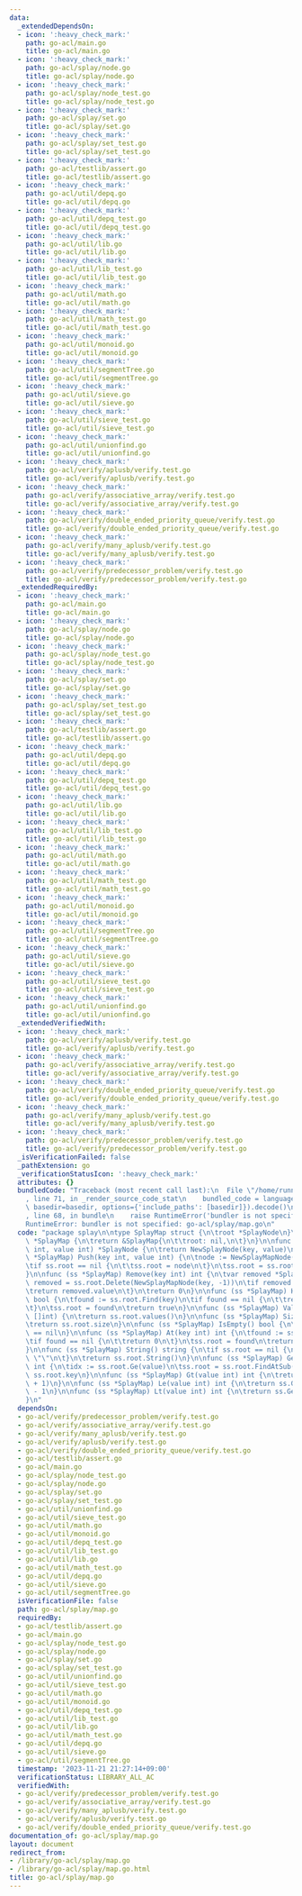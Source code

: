 ```yaml
---
data:
  _extendedDependsOn:
  - icon: ':heavy_check_mark:'
    path: go-acl/main.go
    title: go-acl/main.go
  - icon: ':heavy_check_mark:'
    path: go-acl/splay/node.go
    title: go-acl/splay/node.go
  - icon: ':heavy_check_mark:'
    path: go-acl/splay/node_test.go
    title: go-acl/splay/node_test.go
  - icon: ':heavy_check_mark:'
    path: go-acl/splay/set.go
    title: go-acl/splay/set.go
  - icon: ':heavy_check_mark:'
    path: go-acl/splay/set_test.go
    title: go-acl/splay/set_test.go
  - icon: ':heavy_check_mark:'
    path: go-acl/testlib/assert.go
    title: go-acl/testlib/assert.go
  - icon: ':heavy_check_mark:'
    path: go-acl/util/depq.go
    title: go-acl/util/depq.go
  - icon: ':heavy_check_mark:'
    path: go-acl/util/depq_test.go
    title: go-acl/util/depq_test.go
  - icon: ':heavy_check_mark:'
    path: go-acl/util/lib.go
    title: go-acl/util/lib.go
  - icon: ':heavy_check_mark:'
    path: go-acl/util/lib_test.go
    title: go-acl/util/lib_test.go
  - icon: ':heavy_check_mark:'
    path: go-acl/util/math.go
    title: go-acl/util/math.go
  - icon: ':heavy_check_mark:'
    path: go-acl/util/math_test.go
    title: go-acl/util/math_test.go
  - icon: ':heavy_check_mark:'
    path: go-acl/util/monoid.go
    title: go-acl/util/monoid.go
  - icon: ':heavy_check_mark:'
    path: go-acl/util/segmentTree.go
    title: go-acl/util/segmentTree.go
  - icon: ':heavy_check_mark:'
    path: go-acl/util/sieve.go
    title: go-acl/util/sieve.go
  - icon: ':heavy_check_mark:'
    path: go-acl/util/sieve_test.go
    title: go-acl/util/sieve_test.go
  - icon: ':heavy_check_mark:'
    path: go-acl/util/unionfind.go
    title: go-acl/util/unionfind.go
  - icon: ':heavy_check_mark:'
    path: go-acl/verify/aplusb/verify.test.go
    title: go-acl/verify/aplusb/verify.test.go
  - icon: ':heavy_check_mark:'
    path: go-acl/verify/associative_array/verify.test.go
    title: go-acl/verify/associative_array/verify.test.go
  - icon: ':heavy_check_mark:'
    path: go-acl/verify/double_ended_priority_queue/verify.test.go
    title: go-acl/verify/double_ended_priority_queue/verify.test.go
  - icon: ':heavy_check_mark:'
    path: go-acl/verify/many_aplusb/verify.test.go
    title: go-acl/verify/many_aplusb/verify.test.go
  - icon: ':heavy_check_mark:'
    path: go-acl/verify/predecessor_problem/verify.test.go
    title: go-acl/verify/predecessor_problem/verify.test.go
  _extendedRequiredBy:
  - icon: ':heavy_check_mark:'
    path: go-acl/main.go
    title: go-acl/main.go
  - icon: ':heavy_check_mark:'
    path: go-acl/splay/node.go
    title: go-acl/splay/node.go
  - icon: ':heavy_check_mark:'
    path: go-acl/splay/node_test.go
    title: go-acl/splay/node_test.go
  - icon: ':heavy_check_mark:'
    path: go-acl/splay/set.go
    title: go-acl/splay/set.go
  - icon: ':heavy_check_mark:'
    path: go-acl/splay/set_test.go
    title: go-acl/splay/set_test.go
  - icon: ':heavy_check_mark:'
    path: go-acl/testlib/assert.go
    title: go-acl/testlib/assert.go
  - icon: ':heavy_check_mark:'
    path: go-acl/util/depq.go
    title: go-acl/util/depq.go
  - icon: ':heavy_check_mark:'
    path: go-acl/util/depq_test.go
    title: go-acl/util/depq_test.go
  - icon: ':heavy_check_mark:'
    path: go-acl/util/lib.go
    title: go-acl/util/lib.go
  - icon: ':heavy_check_mark:'
    path: go-acl/util/lib_test.go
    title: go-acl/util/lib_test.go
  - icon: ':heavy_check_mark:'
    path: go-acl/util/math.go
    title: go-acl/util/math.go
  - icon: ':heavy_check_mark:'
    path: go-acl/util/math_test.go
    title: go-acl/util/math_test.go
  - icon: ':heavy_check_mark:'
    path: go-acl/util/monoid.go
    title: go-acl/util/monoid.go
  - icon: ':heavy_check_mark:'
    path: go-acl/util/segmentTree.go
    title: go-acl/util/segmentTree.go
  - icon: ':heavy_check_mark:'
    path: go-acl/util/sieve.go
    title: go-acl/util/sieve.go
  - icon: ':heavy_check_mark:'
    path: go-acl/util/sieve_test.go
    title: go-acl/util/sieve_test.go
  - icon: ':heavy_check_mark:'
    path: go-acl/util/unionfind.go
    title: go-acl/util/unionfind.go
  _extendedVerifiedWith:
  - icon: ':heavy_check_mark:'
    path: go-acl/verify/aplusb/verify.test.go
    title: go-acl/verify/aplusb/verify.test.go
  - icon: ':heavy_check_mark:'
    path: go-acl/verify/associative_array/verify.test.go
    title: go-acl/verify/associative_array/verify.test.go
  - icon: ':heavy_check_mark:'
    path: go-acl/verify/double_ended_priority_queue/verify.test.go
    title: go-acl/verify/double_ended_priority_queue/verify.test.go
  - icon: ':heavy_check_mark:'
    path: go-acl/verify/many_aplusb/verify.test.go
    title: go-acl/verify/many_aplusb/verify.test.go
  - icon: ':heavy_check_mark:'
    path: go-acl/verify/predecessor_problem/verify.test.go
    title: go-acl/verify/predecessor_problem/verify.test.go
  _isVerificationFailed: false
  _pathExtension: go
  _verificationStatusIcon: ':heavy_check_mark:'
  attributes: {}
  bundledCode: "Traceback (most recent call last):\n  File \"/home/runner/.local/lib/python3.10/site-packages/onlinejudge_verify/documentation/build.py\"\
    , line 71, in _render_source_code_stat\n    bundled_code = language.bundle(stat.path,\
    \ basedir=basedir, options={'include_paths': [basedir]}).decode()\n  File \"/home/runner/.local/lib/python3.10/site-packages/onlinejudge_verify/languages/user_defined.py\"\
    , line 68, in bundle\n    raise RuntimeError('bundler is not specified: {}'.format(str(path)))\n\
    RuntimeError: bundler is not specified: go-acl/splay/map.go\n"
  code: "package splay\n\ntype SplayMap struct {\n\troot *SplayNode\n}\n\nfunc NewSplayMap()\
    \ *SplayMap {\n\treturn &SplayMap{\n\t\troot: nil,\n\t}\n}\n\nfunc NewSplayMapNode(key\
    \ int, value int) *SplayNode {\n\treturn NewSplayNode(key, value)\n}\n\nfunc (ss\
    \ *SplayMap) Push(key int, value int) {\n\tnode := NewSplayMapNode(key, value)\n\
    \tif ss.root == nil {\n\t\tss.root = node\n\t}\n\tss.root = ss.root.Insert(node)\n\
    }\n\nfunc (ss *SplayMap) Remove(key int) int {\n\tvar removed *SplayNode\n\tss.root,\
    \ removed = ss.root.Delete(NewSplayMapNode(key, -1))\n\tif removed != nil {\n\t\
    \treturn removed.value\n\t}\n\treturn 0\n}\n\nfunc (ss *SplayMap) Has(key int)\
    \ bool {\n\tfound := ss.root.Find(key)\n\tif found == nil {\n\t\treturn false\n\
    \t}\n\tss.root = found\n\treturn true\n}\n\nfunc (ss *SplayMap) Values() (arr\
    \ []int) {\n\treturn ss.root.values()\n}\n\nfunc (ss *SplayMap) Size() int {\n\
    \treturn ss.root.size\n}\n\nfunc (ss *SplayMap) IsEmpty() bool {\n\treturn ss.root\
    \ == nil\n}\n\nfunc (ss *SplayMap) At(key int) int {\n\tfound := ss.root.Find(key)\n\
    \tif found == nil {\n\t\treturn 0\n\t}\n\tss.root = found\n\treturn ss.root.value\n\
    }\n\nfunc (ss *SplayMap) String() string {\n\tif ss.root == nil {\n\t\treturn\
    \ \"\"\n\t}\n\treturn ss.root.String()\n}\n\nfunc (ss *SplayMap) Ge(value int)\
    \ int {\n\tidx := ss.root.Ge(value)\n\tss.root = ss.root.FindAtSub(idx)\n\treturn\
    \ ss.root.key\n}\n\nfunc (ss *SplayMap) Gt(value int) int {\n\treturn ss.Ge(value\
    \ + 1)\n}\n\nfunc (ss *SplayMap) Le(value int) int {\n\treturn ss.Ge(value+1)\
    \ - 1\n}\n\nfunc (ss *SplayMap) Lt(value int) int {\n\treturn ss.Ge(value) - 1\n\
    }\n"
  dependsOn:
  - go-acl/verify/predecessor_problem/verify.test.go
  - go-acl/verify/associative_array/verify.test.go
  - go-acl/verify/many_aplusb/verify.test.go
  - go-acl/verify/aplusb/verify.test.go
  - go-acl/verify/double_ended_priority_queue/verify.test.go
  - go-acl/testlib/assert.go
  - go-acl/main.go
  - go-acl/splay/node_test.go
  - go-acl/splay/node.go
  - go-acl/splay/set.go
  - go-acl/splay/set_test.go
  - go-acl/util/unionfind.go
  - go-acl/util/sieve_test.go
  - go-acl/util/math.go
  - go-acl/util/monoid.go
  - go-acl/util/depq_test.go
  - go-acl/util/lib_test.go
  - go-acl/util/lib.go
  - go-acl/util/math_test.go
  - go-acl/util/depq.go
  - go-acl/util/sieve.go
  - go-acl/util/segmentTree.go
  isVerificationFile: false
  path: go-acl/splay/map.go
  requiredBy:
  - go-acl/testlib/assert.go
  - go-acl/main.go
  - go-acl/splay/node_test.go
  - go-acl/splay/node.go
  - go-acl/splay/set.go
  - go-acl/splay/set_test.go
  - go-acl/util/unionfind.go
  - go-acl/util/sieve_test.go
  - go-acl/util/math.go
  - go-acl/util/monoid.go
  - go-acl/util/depq_test.go
  - go-acl/util/lib_test.go
  - go-acl/util/lib.go
  - go-acl/util/math_test.go
  - go-acl/util/depq.go
  - go-acl/util/sieve.go
  - go-acl/util/segmentTree.go
  timestamp: '2023-11-21 21:27:14+09:00'
  verificationStatus: LIBRARY_ALL_AC
  verifiedWith:
  - go-acl/verify/predecessor_problem/verify.test.go
  - go-acl/verify/associative_array/verify.test.go
  - go-acl/verify/many_aplusb/verify.test.go
  - go-acl/verify/aplusb/verify.test.go
  - go-acl/verify/double_ended_priority_queue/verify.test.go
documentation_of: go-acl/splay/map.go
layout: document
redirect_from:
- /library/go-acl/splay/map.go
- /library/go-acl/splay/map.go.html
title: go-acl/splay/map.go
---
```

